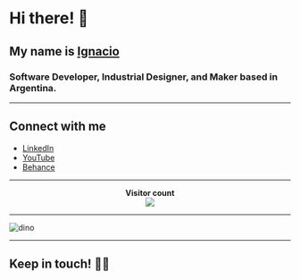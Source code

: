 # Hi there! 👋

## My name is [Ignacio](https://ignaciopaez.vercel.app/)

### Software Developer, Industrial Designer, and Maker based in Argentina.

---

## Connect with me

- [LinkedIn](https://www.linkedin.com/in/ignaciopaezz/)
- [YouTube](https://www.youtube.com/channel/UCtGBCJyVTTrEOJK3pSUXQIw)
- [Behance](https://www.behance.net/ignaciopaez)

---

<p align="center"> 
  <b>Visitor count</b><br>
  <img src="https://profile-counter.glitch.me/nachopaezz/count.svg" />
</p>

---

![dino](https://user-images.githubusercontent.com/76179696/142251827-6b6c4dd8-2ba5-4f18-8600-1789761ab093.gif)

---

## Keep in touch! 🤜🤛
